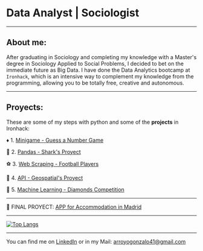 # Data Analyst | Sociologist

----

## About me:

After graduating in Sociology and completing my knowledge with a Master's degree in Sociology Applied to Social Problems, I decided to bet on the immediate future as Big Data. I have done the Data Analytics bootcamp at `Ironhack`, which is an intensive way to complement my knowledge from the programming, allowing you to be totally free, creative and autonomous.

-----

## Proyects:

These are some of my steps with python and some of the **projects** in Ironhack:


:diamonds: 1. [Minigame - Guess a Number Game](https://github.com/Gon41/1-Minigame-Guess-a-Number-Game) 

:dolphin: 2. [Pandas - Shark's Proyect](https://github.com/Gon41/2-Pandas-Proyect-Sharks) 

:soccer: 3. [Web Scraping - Football Players](https://github.com/Gon41/3-Pipelines-Web-Scraping-Football-Players) 

:satellite: 4. [API - Geospatial's Proyect](https://github.com/Gon41/4-Geospatial-Project) 

:gem: 5. [Machine Learning - Diamonds Competition](https://github.com/Gon41/5-Diamonds-Competition-Machine-Learning)


-----

:house_with_garden: FINAL PROYECT: [APP for Accommodation in Madrid](https://github.com/Gon41/FINAL-PROYECT-APP-for-Accommodation-in-Madrid)




-----


[![Top Langs](https://github-readme-stats.vercel.app/api/top-langs/?username=Gon41&layout=compact)](https://github.com/Gon41/github-readme-stats)



---

You can find me on [LinkedIn](https://www.linkedin.com/in/gonzaloarroyotomas/) or in my Mail: arroyogonzalo41@gmail.com


<!--
**Gon41/Gon41** is a ✨ _special_ ✨ repository because its `README.md` (this file) appears on your GitHub profile.

Here are some ideas to get you started:

- 🔭 I’m currently working on ...
- 🌱 I’m currently learning ...
- 👯 I’m looking to collaborate on ...
- 🤔 I’m looking for help with ...
- 💬 Ask me about ...
- 📫 How to reach me: ...
- 😄 Pronouns: ...
- ⚡ Fun fact: ...
-->

